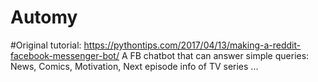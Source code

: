 # Automy
#Original tutorial: https://pythontips.com/2017/04/13/making-a-reddit-facebook-messenger-bot/
A FB chatbot that can answer simple queries: News, Comics, Motivation, Next episode info of TV series ...